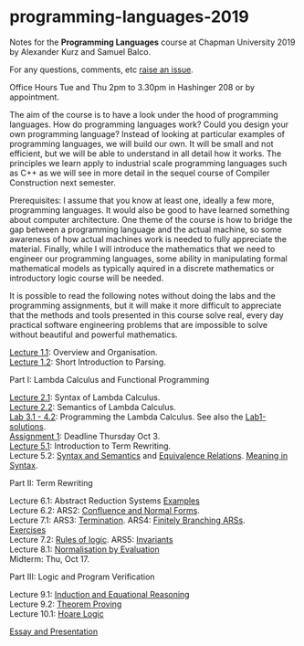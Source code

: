# programming-languages-2019

Notes for the **Programming Languages** course at Chapman University 2019 by Alexander Kurz and Samuel Balco.

For any questions, comments, etc [raise an issue](https://github.com/alexhkurz/programming-languages-2019/issues/new).

Office Hours Tue and Thu 2pm to 3.30pm in Hashinger 208 or by appointment.

The aim of the course is to have a look under the hood of programming languages. How do programming languages work? Could you design your own programming language? Instead of looking at particular examples of programming languages, we will build our own. It will be small and not efficient, but we will be able to understand in all detail how it works. The principles we learn apply to  industrial scale programming languages such as C++ as we will see in more detail in the sequel course of Compiler Construction next semester.

Prerequisites: I assume that you know at least one, ideally a few more, programming languages. It would also be good to have learned something about computer architecture. One theme of the course is how to bridge the gap between a programming language and the actual machine, so some awareness of how actual machines work is needed to fully appreciate the material. Finally, while I will introduce the  mathematics that we need to engineer our programming languages, some ability in manipulating formal mathematical models as typically aquired in a discrete mathematics or introductory logic course will be needed.

It is possible to read the following notes without doing the labs and the programming assignments, but it will make it more difficult to appreciate that the methods and tools presented in this course solve real, every day practical software engineering problems that are impossible to solve without beautiful and powerful mathematics.

[Lecture 1.1](https://github.com/alexhkurz/programming-languages-2019/blob/master/lecture-1.1.md): Overview and Organisation.    
[Lecture 1.2](https://github.com/alexhkurz/programming-languages-2019/blob/master/lecture-1.2.md): Short Introduction to Parsing.   

Part I: Lambda Calculus and Functional Programming

[Lecture 2.1](https://hackmd.io/@m5rnD-8SSPuuSHTKgXvMjg/Skjdh1sSS): Syntax of Lambda Calculus.   
[Lecture 2.2](https://hackmd.io/@m5rnD-8SSPuuSHTKgXvMjg/SyDa-43BB): Semantics of Lambda Calculus.   
[Lab 3.1 - 4.2](https://github.com/alexhkurz/programming-languages-2019/blob/master/Lab1-Lambda-Calculus/README.md): Programming the Lambda Calculus. See also the [Lab1-solutions](https://github.com/alexhkurz/programming-languages-2019/tree/master/Lab1-solutions).   
[Assignment 1](https://github.com/alexhkurz/programming-languages-2019/tree/master/Assignment1): Deadline Thursday Oct 3.   
[Lecture 5.1](https://github.com/alexhkurz/programming-languages-2019/blob/master/lecture-5.1.md): Introduction to Term Rewriting.   
Lecture 5.2: [Syntax and Semantics](https://hackmd.io/r_6EY8pVR7OdijRAEFNKvg) and [Equivalence Relations](https://hackmd.io/@m5rnD-8SSPuuSHTKgXvMjg/SJ1cc-dDr). [Meaning in Syntax](https://hackmd.io/@m5rnD-8SSPuuSHTKgXvMjg/Sy3oqhpvH). 

Part II: Term Rewriting  

Lecture 6.1: Abstract Reduction Systems [Examples](https://hackmd.io/@m5rnD-8SSPuuSHTKgXvMjg/r1D5VMedS)    
Lecture 6.2: ARS2: [Confluence and Normal Forms](https://hackmd.io/@m5rnD-8SSPuuSHTKgXvMjg/S1zQfzedS).    
Lecture 7.1: ARS3: [Termination](https://hackmd.io/@m5rnD-8SSPuuSHTKgXvMjg/H1jhgxmur). ARS4: [Finitely Branching ARSs](https://hackmd.io/@m5rnD-8SSPuuSHTKgXvMjg/rkX-t-HdH).    
[Exercises](https://hackmd.io/@m5rnD-8SSPuuSHTKgXvMjg/rJqQHKFuH)    
Lecture 7.2: [Rules of logic](https://hackmd.io/@m5rnD-8SSPuuSHTKgXvMjg/rJLBJLhdS). ARS5: [Invariants](https://hackmd.io/@m5rnD-8SSPuuSHTKgXvMjg/rkaF1g3_B)    
Lecture 8.1: [Normalisation by Evaluation](https://hackmd.io/w9RLzXmcS86U4HVAQi5Lqg)     
Midterm: Thu, Oct 17.    

Part III: Logic and Program Verification

Lecture 9.1: [Induction and Equational Reasoning](https://hackmd.io/@m5rnD-8SSPuuSHTKgXvMjg/BkHZL3jFS)    
Lecture 9.2: [Theorem Proving](https://hackmd.io/@m5rnD-8SSPuuSHTKgXvMjg/HkMfp2sFr)    
Lecture 10.1: [Hoare Logic](https://hackmd.io/@m5rnD-8SSPuuSHTKgXvMjg/Hy135C2tH)    

[Essay and Presentation](https://github.com/alexhkurz/programming-languages-2019/blob/master/presentations.md)    


